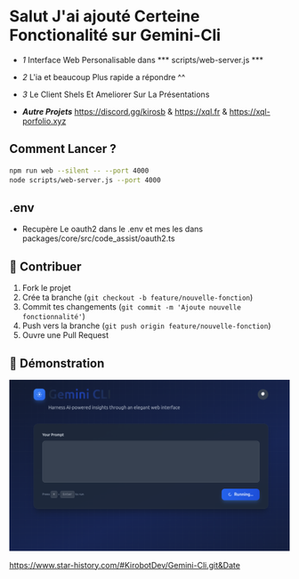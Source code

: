 # Salut J'ai ajouté Certeine Fonctionalité sur Gemini-Cli

- *1* Interface Web Personalisable dans *** scripts/web-server.js ***

- *2* L'ia et beaucoup Plus rapide a répondre ^^

- *3* Le Client Shels Et Ameliorer Sur La Présentations

- ***Autre Projets*** https://discord.gg/kirosb & https://xql.fr & https://xql-porfolio.xyz

## Comment Lancer ?

```bash 
npm run web --silent -- --port 4000
node scripts/web-server.js --port 4000
```

## .env

- Recupère Le oauth2 dans le .env et mes les dans packages/core/src/code_assist/oauth2.ts

## 📝 Contribuer

1. Fork le projet
2. Crée ta branche (`git checkout -b feature/nouvelle-fonction`)
3. Commit tes changements (`git commit -m 'Ajoute nouvelle fonctionnalité'`)
4. Push vers la branche (`git push origin feature/nouvelle-fonction`)
5. Ouvre une Pull Request

## 📸 Démonstration

![Interface Web Moderne](ReadMe-Image/Capture%20d%E2%80%99%C3%A9cran%20du%202025-10-06%2016-41-04.png)

https://www.star-history.com/#KirobotDev/Gemini-Cli.git&Date